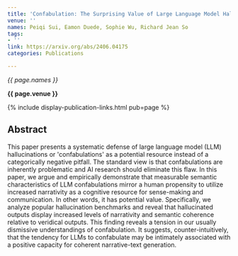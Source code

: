 ```yaml
---
title: 'Confabulation: The Surprising Value of Large Language Model Hallucinations'
venue: ''
names: Peiqi Sui, Eamon Duede, Sophie Wu, Richard Jean So
tags:
- ''
link: https://arxiv.org/abs/2406.04175
categories: Publications

---
```


*{{ page.names }}*

**{{ page.venue }}**

{% include display-publication-links.html pub=page %}

## Abstract

This paper presents a systematic defense of large language model (LLM) hallucinations or 'confabulations' as a potential resource instead of a categorically negative pitfall. The standard view is that confabulations are inherently problematic and AI research should eliminate this flaw. In this paper, we argue and empirically demonstrate that measurable semantic characteristics of LLM confabulations mirror a human propensity to utilize increased narrativity as a cognitive resource for sense-making and communication. In other words, it has potential value. Specifically, we analyze popular hallucination benchmarks and reveal that hallucinated outputs display increased levels of narrativity and semantic coherence relative to veridical outputs. This finding reveals a tension in our usually dismissive understandings of confabulation. It suggests, counter-intuitively, that the tendency for LLMs to confabulate may be intimately associated with a positive capacity for coherent narrative-text generation.